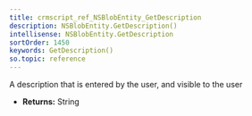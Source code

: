 ```yaml
---
title: crmscript_ref_NSBlobEntity_GetDescription
description: NSBlobEntity.GetDescription()
intellisense: NSBlobEntity.GetDescription
sortOrder: 1450
keywords: GetDescription()
so.topic: reference
---
```



A description that is entered by the user, and visible to the user



* **Returns:** String


